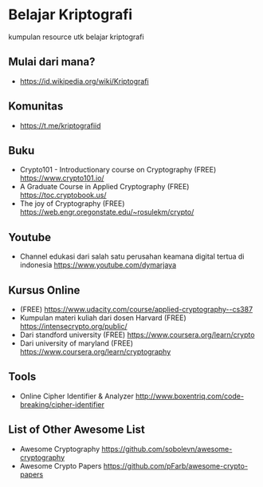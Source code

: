 # Belajar Kriptografi
kumpulan resource utk belajar kriptografi

## Mulai dari mana?
- https://id.wikipedia.org/wiki/Kriptografi

## Komunitas
- https://t.me/kriptografiid

## Buku
- Crypto101 - Introductionary course on Cryptography (FREE) https://www.crypto101.io/
- A Graduate Course in Applied Cryptography (FREE) https://toc.cryptobook.us/
- The joy of Cryptography (FREE) https://web.engr.oregonstate.edu/~rosulekm/crypto/

## Youtube
- Channel edukasi dari salah satu perusahan keamana digital tertua di indonesia https://www.youtube.com/dymarjaya

## Kursus Online
- (FREE) https://www.udacity.com/course/applied-cryptography--cs387
- Kumpulan materi kuliah dari dosen Harvard (FREE) https://intensecrypto.org/public/
- Dari standford university (FREE) https://www.coursera.org/learn/crypto
- Dari university of maryland (FREE) https://www.coursera.org/learn/cryptography

## Tools
- Online Cipher Identifier & Analyzer http://www.boxentriq.com/code-breaking/cipher-identifier

## List of Other Awesome List
- Awesome Cryptography https://github.com/sobolevn/awesome-cryptography
- Awesome Crypto Papers https://github.com/pFarb/awesome-crypto-papers
